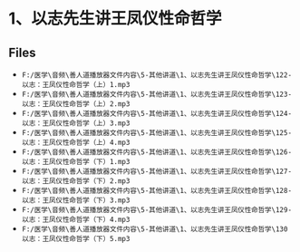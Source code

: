 # 1、以志先生讲王凤仪性命哲学

## Files

- `F:/医学\音频\善人道播放器文件内容\5-其他讲道\1、以志先生讲王凤仪性命哲学\122-以志：王凤仪性命哲学（上）1.mp3`
- `F:/医学\音频\善人道播放器文件内容\5-其他讲道\1、以志先生讲王凤仪性命哲学\123-以志：王凤仪性命哲学（上）2.mp3`
- `F:/医学\音频\善人道播放器文件内容\5-其他讲道\1、以志先生讲王凤仪性命哲学\124-以志：王凤仪性命哲学（上）3.mp3`
- `F:/医学\音频\善人道播放器文件内容\5-其他讲道\1、以志先生讲王凤仪性命哲学\125-以志：王凤仪性命哲学（上）4.mp3`
- `F:/医学\音频\善人道播放器文件内容\5-其他讲道\1、以志先生讲王凤仪性命哲学\126-以志：王凤仪性命哲学（下）1.mp3`
- `F:/医学\音频\善人道播放器文件内容\5-其他讲道\1、以志先生讲王凤仪性命哲学\127-以志：王凤仪性命哲学（下）2.mp3`
- `F:/医学\音频\善人道播放器文件内容\5-其他讲道\1、以志先生讲王凤仪性命哲学\128-以志：王凤仪性命哲学（下）3.mp3`
- `F:/医学\音频\善人道播放器文件内容\5-其他讲道\1、以志先生讲王凤仪性命哲学\129-以志：王凤仪性命哲学（下）4.mp3`
- `F:/医学\音频\善人道播放器文件内容\5-其他讲道\1、以志先生讲王凤仪性命哲学\130以志：王凤仪性命哲学（下）5.mp3`
